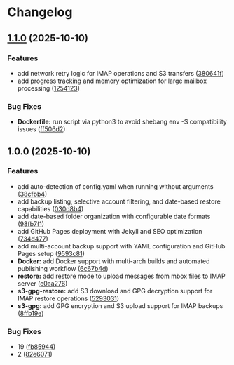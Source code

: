 # Changelog

## [1.1.0](https://github.com/chris2k20/imapbackup/compare/v1.0.0...v1.1.0) (2025-10-10)


### Features

* add network retry logic for IMAP operations and S3 transfers ([380641f](https://github.com/chris2k20/imapbackup/commit/380641f771f27291ebd3dcf7417f741b8c958a87))
* add progress tracking and memory optimization for large mailbox processing ([1254123](https://github.com/chris2k20/imapbackup/commit/1254123d410dfc81db8addd564703f14584e630c))


### Bug Fixes

* **Dockerfile:** run script via python3 to avoid shebang env -S compatibility issues ([ff506d2](https://github.com/chris2k20/imapbackup/commit/ff506d248ada0b2cbf1d3e566f4d92f050e07362))

## 1.0.0 (2025-10-10)


### Features

* add auto-detection of config.yaml when running without arguments ([38cfbb4](https://github.com/chris2k20/imapbackup/commit/38cfbb4204e3b26fe3af24dfe56c5ece1a0575c3))
* add backup listing, selective account filtering, and date-based restore capabilities ([030d8b4](https://github.com/chris2k20/imapbackup/commit/030d8b4622d6df61bc49365b4b8b51af647acb94))
* add date-based folder organization with configurable date formats ([98fb7f1](https://github.com/chris2k20/imapbackup/commit/98fb7f16f054e502de5f641dfb1009e38e6822f1))
* add GitHub Pages deployment with Jekyll and SEO optimization ([734d477](https://github.com/chris2k20/imapbackup/commit/734d477f0dd30aa31462c86e21f4d2c0ac24eff5))
* add multi-account backup support with YAML configuration and GitHub Pages setup ([9593c81](https://github.com/chris2k20/imapbackup/commit/9593c815fed0cb91d9f664bee8560fd4e0dd1cd4))
* **Docker:** add Docker support with multi-arch builds and automated publishing workflow ([6c67b4d](https://github.com/chris2k20/imapbackup/commit/6c67b4d3808bd832aa027373b35ae2beda13c2b3))
* **restore:** add restore mode to upload messages from mbox files to IMAP server ([c0aa276](https://github.com/chris2k20/imapbackup/commit/c0aa276467f34ff550a5ea8e2f121f8d24324f8a))
* **s3-gpg-restore:** add S3 download and GPG decryption support for IMAP restore operations ([5293031](https://github.com/chris2k20/imapbackup/commit/5293031b728deeaefe58e46a970595afb8920910))
* **s3-gpg:** add GPG encryption and S3 upload support for IMAP backups ([8ffb19e](https://github.com/chris2k20/imapbackup/commit/8ffb19edbd6fd512ee476d0c9b1fd5e699597880))


### Bug Fixes

* 19 ([fb85944](https://github.com/chris2k20/imapbackup/commit/fb8594432f46defca49411215d7f0f0228fb4b03))
* 2 ([82e6071](https://github.com/chris2k20/imapbackup/commit/82e6071fb3733ff1540dc8595b4596fc16141ec3))
